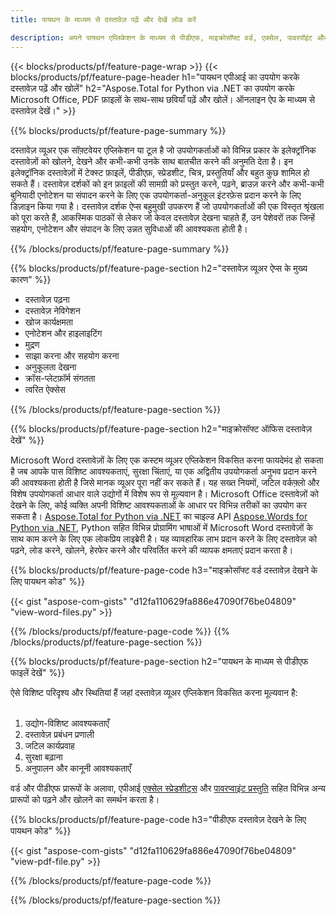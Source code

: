 ```yaml
---
title: पायथन के माध्यम से दस्तावेज़ पढ़ें और देखें लोड करें 

description: अपने पायथन एप्लिकेशन के माध्यम से पीडीएफ, माइक्रोसॉफ्ट वर्ड, एक्सेल, पावरपॉइंट और इमेज फाइलें पढ़ें और खोलें।
---
```


{{< blocks/products/pf/feature-page-wrap >}}
{{< blocks/products/pf/feature-page-header h1="पायथन एपीआई का उपयोग करके दस्तावेज़ पढ़ें और खोलें" h2="Aspose.Total for Python via .NET का उपयोग करके Microsoft Office, PDF फ़ाइलों के साथ-साथ छवियाँ पढ़ें और खोलें। ऑनलाइन ऐप के माध्यम से दस्तावेज़ देखें।" >}}

{{% blocks/products/pf/feature-page-summary %}}

दस्तावेज़ व्यूअर एक सॉफ़्टवेयर एप्लिकेशन या टूल है जो उपयोगकर्ताओं को विभिन्न प्रकार के इलेक्ट्रॉनिक दस्तावेज़ों को खोलने, देखने और कभी-कभी उनके साथ बातचीत करने की अनुमति देता है। इन इलेक्ट्रॉनिक दस्तावेज़ों में टेक्स्ट फ़ाइलें, पीडीएफ़, स्प्रेडशीट, चित्र, प्रस्तुतियाँ और बहुत कुछ शामिल हो सकते हैं। दस्तावेज़ दर्शकों को इन फ़ाइलों की सामग्री को प्रस्तुत करने, पढ़ने, ब्राउज़ करने और कभी-कभी बुनियादी एनोटेशन या संपादन करने के लिए एक उपयोगकर्ता-अनुकूल इंटरफ़ेस प्रदान करने के लिए डिज़ाइन किया गया है। दस्तावेज़ दर्शक ऐप्स बहुमुखी उपकरण हैं जो उपयोगकर्ताओं की एक विस्तृत श्रृंखला को पूरा करते हैं, आकस्मिक पाठकों से लेकर जो केवल दस्तावेज़ देखना चाहते हैं, उन पेशेवरों तक जिन्हें सहयोग, एनोटेशन और संपादन के लिए उन्नत सुविधाओं की आवश्यकता होती है।

{{% /blocks/products/pf/feature-page-summary  %}}

{{% blocks/products/pf/feature-page-section  h2="दस्तावेज़ व्यूअर ऐप्स के मुख्य कारण" %}}

- दस्तावेज़ पढ़ना
- दस्तावेज़ नेविगेशन
- खोज कार्यक्षमता
- एनोटेशन और हाइलाइटिंग
- मुद्रण
- साझा करना और सहयोग करना
- अनुकूलता देखना
- क्रॉस-प्लेटफ़ॉर्म संगतता
- त्वरित ऐक्सेस

{{% /blocks/products/pf/feature-page-section %}}

{{% blocks/products/pf/feature-page-section  h2="माइक्रोसॉफ्ट ऑफिस दस्तावेज़ देखें" %}}

Microsoft Word दस्तावेज़ों के लिए एक कस्टम व्यूअर एप्लिकेशन विकसित करना फायदेमंद हो सकता है जब आपके पास विशिष्ट आवश्यकताएं, सुरक्षा चिंताएं, या एक अद्वितीय उपयोगकर्ता अनुभव प्रदान करने की आवश्यकता होती है जिसे मानक व्यूअर पूरा नहीं कर सकते हैं। यह सख्त नियमों, जटिल वर्कफ़्लो और विशेष उपयोगकर्ता आधार वाले उद्योगों में विशेष रूप से मूल्यवान है। Microsoft Office दस्तावेज़ों को देखने के लिए, कोई व्यक्ति अपनी विशिष्ट आवश्यकताओं के आधार पर विभिन्न तरीकों का उपयोग कर सकता है। [Aspose.Total for Python via .NET](https://products.aspose.com/total/python-net/) का चाइल्ड API [Aspose.Words for Python via .NET](https://products.aspose.com/words/python-net/), Python सहित विभिन्न प्रोग्रामिंग भाषाओं में Microsoft Word दस्तावेज़ों के साथ काम करने के लिए एक लोकप्रिय लाइब्रेरी है। यह व्यावहारिक लाभ प्रदान करने के लिए दस्तावेज़ को पढ़ने, लोड करने, खोलने, हेरफेर करने और परिवर्तित करने की व्यापक क्षमताएं प्रदान करता है।  <br />

{{% blocks/products/pf/feature-page-code h3="माइक्रोसॉफ्ट वर्ड दस्तावेज़ देखने के लिए पायथन कोड" %}}

{{< gist "aspose-com-gists" "d12fa110629fa886e47090f76be04809" "view-word-files.py" >}}

{{% /blocks/products/pf/feature-page-code  %}}
{{% /blocks/products/pf/feature-page-section %}}

{{% blocks/products/pf/feature-page-section  h2="पायथन के माध्यम से पीडीएफ फाइलें देखें" %}}

ऐसे विशिष्ट परिदृश्य और स्थितियां हैं जहां दस्तावेज़ व्यूअर एप्लिकेशन विकसित करना मूल्यवान है:<br /><br />

1. उद्योग-विशिष्ट आवश्यकताएँ
1. दस्तावेज़ प्रबंधन प्रणाली
1. जटिल कार्यप्रवाह
1. सुरक्षा बढ़ाना
1. अनुपालन और कानूनी आवश्यकताएँ

वर्ड और पीडीएफ प्रारूपों के अलावा, एपीआई [एक्सेल स्प्रेडशीट्स](https://products.aspose.com/total/hi/python-java/viewer/xlsx/) और [पावरप्वाइंट प्रस्तुति](https://products.aspose.com/total/hi/python-net/viewer/pptx/) सहित विभिन्न अन्य प्रारूपों को पढ़ने और खोलने का समर्थन करता है।


{{% blocks/products/pf/feature-page-code h3="पीडीएफ दस्तावेज़ देखने के लिए पायथन कोड" %}}

{{< gist "aspose-com-gists" "d12fa110629fa886e47090f76be04809" "view-pdf-file.py" >}}

{{% /blocks/products/pf/feature-page-code  %}}

{{% /blocks/products/pf/feature-page-section %}}
